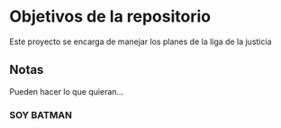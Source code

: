 # Objetivos de la repositorio

Este proyecto se encarga de manejar los planes de la liga de la justicia


## Notas
Pueden hacer lo que quieran...

### SOY BATMAN
